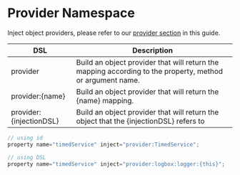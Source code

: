 # Provider Namespace

Inject object providers, please refer to our [provider section](../providers/) in this guide.

| DSL | Description |
| --- | --- |
| provider | Build an object provider that will return the mapping according to the property, method or argument name. |
| provider:{name} | Build an object provider that will return the {name} mapping. |
| provider:{injectionDSL} | Build an object provider that will return the object that the {injectionDSL} refers to |

```javascript
// using id
property name="timedService" inject="provider:TimedService";

// using DSL
property name="timedService" inject="provider:logbox:logger:{this}";
```

